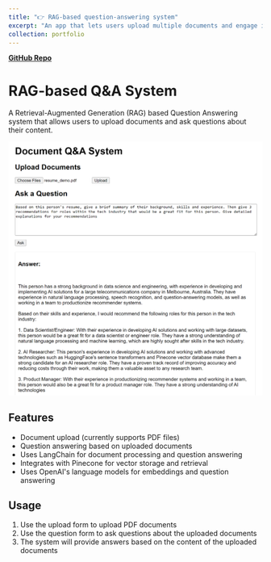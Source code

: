 ```yaml
---
title: "👉 RAG-based question-answering system"
excerpt: "An app that lets users upload multiple documents and engage in question-answering conversations.<br/><br/><em>Keywords: RAG, LLMs, Vector Database</em><br/><br/><img src='/images/rag_qa.png'>"
collection: portfolio
---
```

[**GitHub Repo**](https://github.com/halannhile/rag-qa-system)

# RAG-based Q&A System

A Retrieval-Augmented Generation (RAG) based Question Answering system that allows users to upload documents and ask questions about their content.

<img src="/images/rag_qa.png" width="800">

## Features

- Document upload (currently supports PDF files)
- Question answering based on uploaded documents
- Uses LangChain for document processing and question answering
- Integrates with Pinecone for vector storage and retrieval
- Uses OpenAI's language models for embeddings and question answering

## Usage

1. Use the upload form to upload PDF documents
2. Use the question form to ask questions about the uploaded documents
3. The system will provide answers based on the content of the uploaded documents
